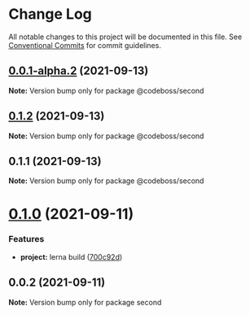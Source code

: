 # Change Log

All notable changes to this project will be documented in this file.
See [Conventional Commits](https://conventionalcommits.org) for commit guidelines.

## [0.0.1-alpha.2](https://github.com/dcagnetta/angular-lerna-library/compare/v0.1.2...v0.0.1-alpha.2) (2021-09-13)

**Note:** Version bump only for package @codeboss/second





## [0.1.2](https://github.com/dcagnetta/angular-lerna-library/compare/v0.1.1...v0.1.2) (2021-09-13)

**Note:** Version bump only for package @codeboss/second





## 0.1.1 (2021-09-13)

**Note:** Version bump only for package @codeboss/second





# [0.1.0](https://github.com/dcagnetta/angular-mono-library/compare/second@0.0.2...second@0.1.0) (2021-09-11)


### Features

* **project:** lerna build ([700c92d](https://github.com/dcagnetta/angular-mono-library/commit/700c92d78d44ef38a1d323b5655a680950c22463))





## 0.0.2 (2021-09-11)

**Note:** Version bump only for package second
